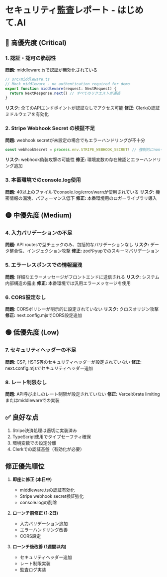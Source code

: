 # セキュリティ監査レポート - はじめて.AI

## 🔴 高優先度 (Critical)

### 1. 認証・認可の脆弱性
**問題:** middleware.tsで認証が無効化されている
```typescript
// src/middleware.ts
// Mock middleware - no authentication required for demo
export function middleware(request: NextRequest) {
  return NextResponse.next() // すべてのリクエストが通過
}
```
**リスク:** 全てのAPIエンドポイントが認証なしでアクセス可能
**修正:** Clerkの認証ミドルウェアを有効化

### 2. Stripe Webhook Secret の検証不足
**問題:** webhook secretが未設定の場合でもエラーハンドリングが不十分
```typescript
const webhookSecret = process.env.STRIPE_WEBHOOK_SECRET! // 強制的にnon-null
```
**リスク:** webhook偽装攻撃の可能性
**修正:** 環境変数の存在確認とエラーハンドリング追加

### 3. 本番環境でのconsole.log使用
**問題:** 40以上のファイルでconsole.log/error/warnが使用されている
**リスク:** 機密情報の漏洩、パフォーマンス低下
**修正:** 本番環境用のロガーライブラリ導入

## 🟡 中優先度 (Medium)

### 4. 入力バリデーションの不足
**問題:** API routesで型チェックのみ、包括的なバリデーションなし
**リスク:** データ整合性、インジェクション攻撃
**修正:** zodやyupでのスキーマバリデーション

### 5. エラーレスポンスでの情報漏洩
**問題:** 詳細なエラーメッセージがフロントエンドに送信される
**リスク:** システム内部構造の露出
**修正:** 本番環境では汎用エラーメッセージを使用

### 6. CORS設定なし
**問題:** CORSポリシーが明示的に設定されていない
**リスク:** クロスオリジン攻撃
**修正:** next.config.mjsでCORS設定追加

## 🟢 低優先度 (Low)

### 7. セキュリティヘッダーの不足
**問題:** CSP, HSTS等のセキュリティヘッダーが設定されていない
**修正:** next.config.mjsでセキュリティヘッダー追加

### 8. レート制限なし
**問題:** API呼び出しのレート制限が設定されていない
**修正:** Vercelのrate limitingまたはmiddlewareでの実装

## ✅ 良好な点

1. Stripe決済処理は適切に実装済み
2. TypeScript使用でタイプセーフティ確保
3. 環境変数での設定分離
4. Clerkでの認証基盤（有効化が必要）

## 修正優先順位

1. **即座に修正 (本日中)**
   - middleware.tsの認証有効化
   - Stripe webhook secret検証強化
   - console.logの削除

2. **ローンチ前修正 (1-2日)**
   - 入力バリデーション追加
   - エラーハンドリング改善
   - CORS設定

3. **ローンチ後改善 (1週間以内)**
   - セキュリティヘッダー追加
   - レート制限実装
   - 監査ログ実装
